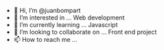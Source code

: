 - 👋 Hi, I’m @juanbompart
- 👀 I’m interested in ... Web development
- 🌱 I’m currently learning ... Javascript
- 💞️ I’m looking to collaborate on ... Front end project
- 📫 How to reach me ... 

<!---
juanbompart/juanbompart is a ✨ special ✨ repository because its `README.md` (this file) appears on your GitHub profile.
You can click the Preview link to take a look at your changes.
--->
